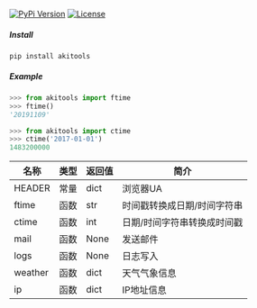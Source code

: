 [![PyPi Version](https://img.shields.io/pypi/v/akitools)](https://pypi.org/project/akitools/) [![License](https://img.shields.io/pypi/l/akitools)](https://pypi.org/project/akitools/)

 ##### Install

```
pip install akitools
```

##### Example

```python
>>> from akitools import ftime
>>> ftime()
'20191109'

>>> from akitools import ctime
>>> ctime('2017-01-01')
1483200000
```

|名称               |类型   |返回值 |简介
|-                  |-      |-      |---------
|HEADER             |常量   |dict   |浏览器UA
|ftime              |函数   |str    |时间戳转换成日期/时间字符串
|ctime              |函数   |int    |日期/时间字符串转换成时间戳
|mail               |函数   |None   |发送邮件
|logs               |函数   |None   |日志写入
|weather            |函数   |dict   |天气气象信息
|ip                 |函数   |dict   |IP地址信息
